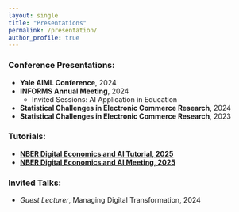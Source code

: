 ```yaml
---
layout: single
title: "Presentations"
permalink: /presentation/
author_profile: true
---
```


### Conference Presentations:
- **Yale AIML Conference**, 2024
- **INFORMS Annual Meeting**, 2024
    * Invited Sessions: AI Application in Education
- **Statistical Challenges in Electronic Commerce Research**, 2024
- **Statistical Challenges in Electronic Commerce Research**, 2023

### Tutorials:
- **[NBER Digital Economics and AI Tutorial, 2025](https://www.nber.org/conferences/digital-economics-and-ai-tutorial-spring-2025)**
- **[NBER Digital Economics and AI Meeting, 2025](https://www.nber.org/conferences/digital-economics-and-ai-meeting-spring-2025)**

### Invited Talks:
- *Guest Lecturer*, Managing Digital Transformation, 2024